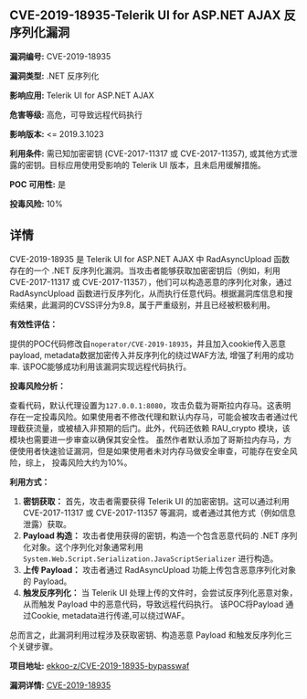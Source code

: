 ## CVE-2019-18935-Telerik UI for ASP.NET AJAX 反序列化漏洞

**漏洞编号:** CVE-2019-18935

**漏洞类型:** .NET 反序列化

**影响应用:** Telerik UI for ASP.NET AJAX

**危害等级:** 高危，可导致远程代码执行

**影响版本:** <= 2019.3.1023

**利用条件:** 需已知加密密钥 (CVE-2017-11317 或 CVE-2017-11357), 或其他方式泄露的密钥。目标应用使用受影响的 Telerik UI 版本，且未启用缓解措施。

**POC 可用性:** 是

**投毒风险:** 10%

## 详情

CVE-2019-18935 是 Telerik UI for ASP.NET AJAX 中 RadAsyncUpload 函数存在的一个 .NET 反序列化漏洞。当攻击者能够获取加密密钥后（例如，利用 CVE-2017-11317 或 CVE-2017-11357），他们可以构造恶意的序列化对象，通过 RadAsyncUpload 函数进行反序列化，从而执行任意代码。根据漏洞库信息和搜索结果，此漏洞的CVSS评分为9.8，属于严重级别，并且已经被积极利用。

**有效性评估：**

提供的POC代码修改自`noperator/CVE-2019-18935`，并且加入cookie传入恶意payload, metadata数据加密传入并反序列化的绕过WAF方法, 增强了利用的成功率. 该POC能够成功利用该漏洞实现远程代码执行。

**投毒风险分析：**

查看代码，默认代理设置为`127.0.0.1:8080`，攻击负载为哥斯拉内存马。这表明存在一定投毒风险。如果使用者不修改代理和默认内存马，可能会被攻击者通过代理截获流量，或被植入非预期的后门。此外，代码还依赖 RAU_crypto 模块，该模块也需要进一步审查以确保其安全性。 虽然作者默认添加了哥斯拉内存马，方便使用者快速验证漏洞，但是如果使用者未对内存马做安全审查，可能存在安全风险，综上， 投毒风险大约为10%。

**利用方式：**

1.  **密钥获取：** 首先，攻击者需要获得 Telerik UI 的加密密钥。这可以通过利用 CVE-2017-11317 或 CVE-2017-11357 等漏洞，或者通过其他方式（例如信息泄露）获取。
2.  **Payload 构造：**  攻击者使用获得的密钥，构造一个包含恶意代码的 .NET 序列化对象。这个序列化对象通常利用 `System.Web.Script.Serialization.JavaScriptSerializer` 进行构造。
3.  **上传 Payload：**  攻击者通过 RadAsyncUpload 功能上传包含恶意序列化对象的 Payload。
4.  **触发反序列化：**  当 Telerik UI 处理上传的文件时，会尝试反序列化恶意对象，从而触发 Payload 中的恶意代码，导致远程代码执行。 该POC将Payload 通过Cookie, metadata进行传递,可以绕过WAF。

总而言之，此漏洞利用过程涉及获取密钥、构造恶意 Payload 和触发反序列化三个关键步骤。

**项目地址:** [ekkoo-z/CVE-2019-18935-bypasswaf](https://github.com/ekkoo-z/CVE-2019-18935-bypasswaf)

**漏洞详情:** [CVE-2019-18935](https://nvd.nist.gov/vuln/detail/CVE-2019-18935)